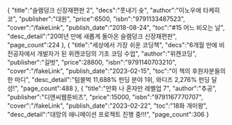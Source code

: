 {
"title":"슬램덩크 신장재편판 2",
"decs":"풋내기 슛",
"author":"이노우에 타케히코",
"publisher":"대원",
"price":6500,
"isbn":"9791133487523",
"cover":"/fakeLink",
"publish_date":"2018-08-24",
"toc":"#15 어느 비오는 날",
"desc_detail":"20여년 만에 새롭게 돌아온 슬램덩크 신장재편판",
"page_count":224
},
{
"title":"세상에서 가장 쉬운 코딩책",
"decs":"6개월 만에 비전공자에서 개발자가 된 위캔코딩의 기초 코딩 수업",
"author":"위캔코딩",
"publisher":"길벗",
"price":28800,
"isbn":"9791140703210",
"cover":"/fakeLink",
"publish_date":"2023-02-15",
"toc":"이 책의 후원자분들의 한 마디",
"desc_detail":"텀블벅 11,688% 펀딩 분야 1위, 와디즈 2,276% 펀딩 달성!",
"page_count":488
},
{
"title":"만화 나 혼자만 레벨업 7",
"author":"추공",
"publisher":"디앤씨웹툰비즈",
"price":15000,
"isbn":"9791167770707",
"cover":"/fakeLink",
"publish_date":"2023-02-22",
"toc":"18화 개미왕",
"desc_detail":"대망의 애니메이션 프로젝트 진행 중!!!",
"page_count":306
}